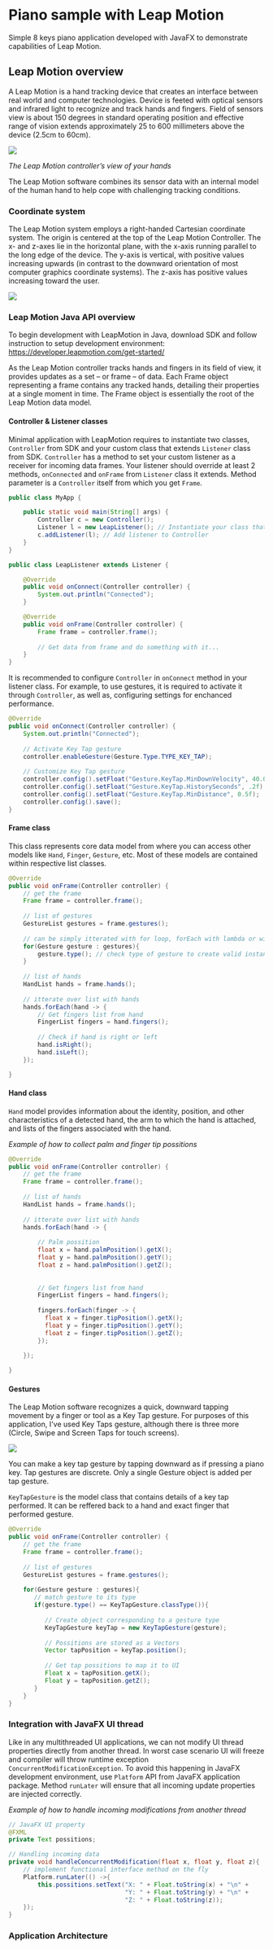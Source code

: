 # Piano sample with Leap Motion

Simple 8 keys piano application developed with JavaFX to demonstrate capabilities of Leap Motion.

## Leap Motion overview

A Leap Motion is a hand tracking device that creates an interface between real world and computer technologies. 
Device is feeted with optical sensors and infrared light to recognize and track hands and fingers.
Field of sensors view is about 150 degrees in standard operating position and effective range of
vision extends approximately 25 to 600 millimeters above the device (2.5cm to 60cm).

![](https://di4564baj7skl.cloudfront.net/documentation/images/Leap_View.jpg)

_The Leap Motion controller’s view of your hands_

The Leap Motion software combines its sensor data with an internal model of the human hand to help cope with challenging tracking conditions.

### Coordinate system

The Leap Motion system employs a right-handed Cartesian coordinate system. The origin is centered at the top of the Leap Motion Controller.
The x- and z-axes lie in the horizontal plane, with the x-axis running parallel to the long edge of the device. 
The y-axis is vertical, with positive values increasing upwards (in contrast to the downward orientation of most computer 
graphics coordinate systems). The z-axis has positive values increasing toward the user.

![](https://di4564baj7skl.cloudfront.net/documentation/images/Leap_Axes.png)


### Leap Motion Java API overview

To begin development with LeapMotion in Java, download SDK and follow instruction to setup development environment:
https://developer.leapmotion.com/get-started/

As the Leap Motion controller tracks hands and fingers in its field of view, it provides updates as a set – or frame – of data. 
Each Frame object representing a frame contains any tracked hands, detailing their properties at a single moment in time. 
The Frame object is essentially the root of the Leap Motion data model.

#### Controller & Listener classes

Minimal application with LeapMotion requires to instantiate two classes, `Controller` from SDK and your custom class
that extends `Listener` class from SDK. `Controller` has a method to set your custom listener as a receiver for incoming data frames.
Your listener should override at least 2 methods, `onConnected` and `onFrame` from `Listener` class it extends. Method parameter is a 
`Controller` itself from which you get `Frame`. 

```Java
public class MyApp {

    public static void main(String[] args) {
        Controller c = new Controller();
        Listener l = new LeapListener(); // Instantiate your class that extends Listener
        c.addListener(l); // Add listener to Controller
    }
}

public class LeapListener extends Listener {

    @Override
    public void onConnect(Controller controller) {
        System.out.println("Connected");
    }

    @Override
    public void onFrame(Controller controller) {
        Frame frame = controller.frame();
        
        // Get data from frame and do something with it...
    }
}
```

It is recommended to configure `Controller` in `onConnect` method in your listener class. For example, to use gestures, it is required
to activate it through `Controller`, as well as, configuring settings for enchanced performance.

```Java
@Override
public void onConnect(Controller controller) {
    System.out.println("Connected");
    
    // Activate Key Tap gesture
    controller.enableGesture(Gesture.Type.TYPE_KEY_TAP); 
    
    // Customize Key Tap gesture 
    controller.config().setFloat("Gesture.KeyTap.MinDownVelocity", 40.0f);
    controller.config().setFloat("Gesture.KeyTap.HistorySeconds", .2f);
    controller.config().setFloat("Gesture.KeyTap.MinDistance", 0.5f);
    controller.config().save();
}
```

#### Frame class

This class represents core data model from where you can access other models like `Hand`, `Finger`, `Gesture`, etc.
Most of these models are contained within respective list classes. 

```Java
@Override
public void onFrame(Controller controller) {
    // get the frame
    Frame frame = controller.frame();
    
    // list of gestures
    GestureList gestures = frame.gestures();
    
    // can be simply itterated with for loop, forEach with lambda or with Itterator.
    for(Gesture gesture : gestures){
        gesture.type(); // check type of gesture to create valid instance of gesture
    }
   
    // list of hands 
    HandList hands = frame.hands();
    
    // itterate over list with hands 
    hands.forEach(hand -> {
        // Get fingers list from hand
        FingerList fingers = hand.fingers();
        
        // Check if hand is right or left
        hand.isRight();
        hand.isLeft();
    });

}
```

#### Hand class

`Hand` model provides information about the identity, position, and other characteristics of a detected hand, 
the arm to which the hand is attached, and lists of the fingers associated with the hand.

_Example of how to collect palm and finger tip possitions_
```Java
@Override
public void onFrame(Controller controller) {
    // get the frame
    Frame frame = controller.frame();
   
    // list of hands 
    HandList hands = frame.hands();
    
    // itterate over list with hands 
    hands.forEach(hand -> {
    
        // Palm possition
        float x = hand.palmPosition().getX();
        float y = hand.palmPosition().getY();
        float z = hand.palmPosition().getZ();
        
        
        // Get fingers list from hand
        FingerList fingers = hand.fingers();
        
        fingers.forEach(finger -> {
          float x = finger.tipPosition().getX();
          float y = finger.tipPosition().getY();
          float z = finger.tipPosition().getZ();
        });
       
    });

}
```

#### Gestures
The Leap Motion software recognizes a quick, downward tapping movement by a finger or tool as a Key Tap gesture.
For purposes of this application, I've used Key Taps gesture, although there is three more (Circle, Swipe and Screen Taps for touch screens).

![](https://di4564baj7skl.cloudfront.net/documentation/v2/images/Leap_Gesture_Tap.png)

You can make a key tap gesture by tapping downward as if pressing a piano key. Tap gestures are discrete. 
Only a single Gesture object is added per tap gesture.

`KeyTapGesture` is the model class that contains details of a key tap performed. It can be reffered back to a hand and exact finger that performed 
gesture. 

```Java
@Override
public void onFrame(Controller controller) {
    // get the frame
    Frame frame = controller.frame();
    
    // list of gestures
    GestureList gestures = frame.gestures();
   
    for(Gesture gesture : gestures){
       // match gesture to its type
       if(gesture.type() == KeyTapGesture.classType()){
       
          // Create object corresponding to a gesture type
          KeyTapGesture keyTap = new KeyTapGesture(gesture);
          
          // Possitions are stored as a Vectors 
          Vector tapPosition = keyTap.position();
          
          // Get tap possitions to map it to UI
          Float x = tapPosition.getX();
          Float y = tapPosition.getZ();
       }
    }
}
```

### Integration with JavaFX UI thread

Like in any multithreaded UI applications, we can not modify UI thread properties directly from another thread. 
In worst case scenario UI will freeze and compiler will throw runtime exception `ConcurrentModificationException`.
To avoid this happening in JavaFX development environment, use `Platform` API from JavaFX application package. 
Method `runLater` will ensure that all incoming update properties are injected correctly. 

_Example of how to handle incoming modifications from another thread_
```Java
// JavaFX UI property
@FXML
private Text possitions;

// Handling incoming data 
private void handleConcurrentModification(float x, float y, float z){
    // implement functional interface method on the fly
    Platform.runLater(() ->{
        this.possitions.setText("X: " + Float.toString(x) + "\n" + 
                                "Y: " + Float.toString(y) + "\n" + 
                                "Z: " + Float.toString(z));
    });
}
```

### Application Architecture




















